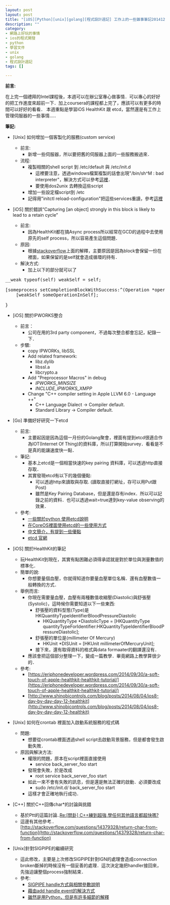 ```yaml
---
layout: post
layout: post
title: "[iOS][Python][unix][golang][程式設計週記] 工作上的一些雜事筆記20141219"
description: ""
category: 
- 網路上好玩的事情
- ios的程式開發
- python
- 學習文件
- unix
- golang
- 程式設計週記
tags: []

---
```



**前言:**

在上完一個禮拜的Intel課程後，本週可以在辦公室專心做事情．可以專心的好好的把工作進度來超前一下．加上coursera的課程都上完了，應該可以有更多的時間可以好好的看看． 本週重點是學習iOS HealthKit 跟 etcd，當然還是有工作上管理伺服器的一些事情.....


**筆記:**

- [Unix] 如何增加一個客製化的服務(custom service)
    - 前言:
        - 新增一些伺服器，所以要把舊的伺服器上面的一些服務搬過來．
    - 流程:
        - 複製相關的shell script 到 /etc/default 與 /etc/init.d
            - 這裡要注意，透過windows檔案複製的話會出現"/bin/sh^M : bad interpreter"，解決方式可以參考[這裡](http://stackoverflow.com/questions/2920416/configure-bin-shm-bad-interpreter)．
            - 要使用dos2unix 去轉換這些script
        - 增加一些設定檔script到 /etc
        - 記得用"initctl reload-configuration"把這些services重讀，參考[這裡](http://askubuntu.com/questions/299371/correct-way-to-install-a-custom-upstart-service)
                

- [iOS] 關於錯誤“Capturing [an object] strongly in this block is likely to lead to a retain cycle” 
    - 前言:
        - 因為HealthKit都在搞Async process所以經常在GCD的過程中去使用原先的self process，所以容易產生這個問題．
    - 原因:
        - 根據[stackoverflow](http://stackoverflow.com/questions/7205128/fix-warning-capturing-an-object-strongly-in-this-block-is-likely-to-lead-to-a)上面的解釋，主要原因是因為block會保留一份在裡面，如果保留的是self就會造成循環的持有．
    - 解決方式:
        - 加上以下的部分就可以了                
<pre class="prettyprint">
__weak typeof(self) weakSelf = self;

[someprocess setCompletionBlockWithSuccess:^(Operation *operation) {
    [weakSelf someOperationInSelf];

} 
</pre>             

- [iOS] 關於IPWORKS整合
    - 前言：
        - 公司在用的3rd party component，不過每次整合都會忘記，紀錄一下． 
    - 步驟:        
        - copy IPWORKs, libSSL
        - Add related framework:
            - libz.dylib
            - libssl.a
            - libcrypto.a
        - Add "Preprocessor Macros" in debug
            - _IPWORKS_MINSIZE_
            - _INCLUDE_IPWORKS_XMPP_
        - Change "C++ compiler setting in Apple LLVM 6.0 - Language ++"
            - C++ Language Dialect -> Compiler default.
            - Standard Library -> Compiler default.                                           

- [Go] 準備好好研究一下etcd
    - 前言:
        - 主要起因是因為這個一月份的Golang聚會，裡面有提到etcd很適合作為IOT(Internet Of Thing)的資料庫，所以打算開始survey．看看是不是真的能讓速度快一點．        
    - 筆記:
        - 基本上etcd是一個相當快速的key pairing 資料庫，可以透過http直接存取．    
        - 其實發現etcd有以下的幾個優點:
            - 可以透過http來讀取與存取. (讀取直接打網址，存可以用Put跟Post)
            - 雖然是Key Pairing Database，但是還是存有index．所以可以記錄之前的資料．也可以透過wait=true達到key-value observing的效果．
    - 參考:
        - [一些關於python 使用etcd說明](http://the.randomengineer.com/2013/11/28/using-etcd-as-a-highly-available-and-innovative-key-value-storage/)
        - [在CoreOS裡面使用etcd的一些使用方式](https://www.digitalocean.com/community/tutorials/how-to-use-etcdctl-and-etcd-coreos-s-distributed-key-value-store)
        - [中文簡介，有提到一些優點](http://www.infoq.com/cn/news/2014/07/etcd-cluster-discovery)
        - [etcd 官網](https://github.com/coreos/etcd)        
- [iOS] 關於HealthKit的筆記
    - 玩HealthKit到現在，其實有點困難必須得承認就是對於單位與測量數值的標準化．
    - 簡單的說:
        - 你想要量個血壓，你就得知道你要量血壓單位名稱．還有血壓數值一般轉換的方式．
    - 舉例而言:
        - 你現在需要量血壓，血壓有兩種數值收縮壓(Diastolic)與舒張壓(Systolic)，這時候你需要知道以下一些東西:
            - 舒張壓的資料型態(Type)是 HKQuantityTypeIdentifierBloodPressureDiastolic
                - HKQuantityType *DiastolicType = [HKQuantityType quantityTypeForIdentifier:HKQuantityTypeIdentifierBloodPressureDiastolic];
            - 舒張壓的單位是(millimeter Of Mercury) 
                - HKUnit *DISUnit = [HKUnit millimeterOfMercuryUnit];
            - 接下來，還有取得資料的格式與data formaater的翻譯還沒有．    
        - 應該會把這個部分整理一下，變成一篇教學．畢竟網路上教學算很少的．
    - 參考:
        - [https://eriphonedeveloper.wordpress.com/2014/09/30/a-soft-touch-of-apple-healthkit-healthkit-tutorial/](https://eriphonedeveloper.wordpress.com/2014/09/30/a-soft-touch-of-apple-healthkit-healthkit-tutorial/)
        - [http://www.shinobicontrols.com/blog/posts/2014/08/04/ios8-day-by-day-day-12-healthkit](http://www.shinobicontrols.com/blog/posts/2014/08/04/ios8-day-by-day-day-12-healthkit)
- [Unix] 如何在crontab 裡面加入啟動系統服務的程式碼
    - 問題:
        - 想要從crontab裡面透過shell script去啟動背景服務，但是都會發生啟動失敗．
    - 原因與解決方法:
        - 權限的問題，原本在script裡面直接使用
            - service back_server_foo start
        - 發現會失敗，於是改成
            - root service back_server_foo start
        - 如此一來不會有失敗的訊息，但是還是無法正確的啟動．必須要改成
            - sudo /etc/init.d/ back_server_foo start
        - 這樣才會正確地執行成功．
- [C++] 關於C++回傳char*的討論與挑錯
    - 基於Ptt的這篇討論..[Re:[問卦] C++練到超強,學任何其他語言都超快嗎?](https://www.ptt.cc/bbs/Gossiping/M.1418417177.A.1E0.html)
    - 這邊有其他參考.. [http://stackoverflow.com/questions/14379328/return-char-from-function](http://stackoverflow.com/questions/14379328/return-char-from-function) 
        
- [Unix]針對SIGPIPE的繼續研究
    - 這此修改，主要是上次修改SIGPIPE針對IGN的處理會造成connection broken斷掉的時候沒有一個妥善的處理．這次決定幾把handler接回來，先強迫讓整個process強制結束．     
    - 參考:
        - [SIGPIPE handle方式與相關參數說明](http://q110185.blogspot.tw/2009/01/linuxsigpipe-handle.html)               
        - [藉由add handle event的解決方式](http://l241002209.iteye.com/blog/1506681)
        - [雖然是用Python，但是有許多細節的解釋](http://blog.roodo.com/rocksaying/archives/14644791.html)      
